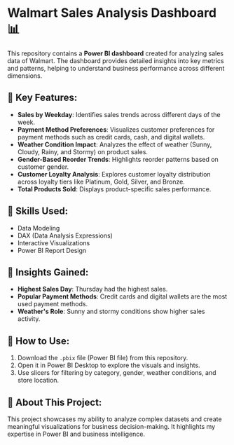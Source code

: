 # Walmart Sales Analysis Dashboard 📊  

This repository contains a **Power BI dashboard** created for analyzing sales data of Walmart. The dashboard provides detailed insights into key metrics and patterns, helping to understand business performance across different dimensions.

## 📌 **Key Features**:
- **Sales by Weekday**: Identifies sales trends across different days of the week.  
- **Payment Method Preferences**: Visualizes customer preferences for payment methods such as credit cards, cash, and digital wallets.  
- **Weather Condition Impact**: Analyzes the effect of weather (Sunny, Cloudy, Rainy, and Stormy) on product sales.  
- **Gender-Based Reorder Trends**: Highlights reorder patterns based on customer gender.  
- **Customer Loyalty Analysis**: Explores customer loyalty distribution across loyalty tiers like Platinum, Gold, Silver, and Bronze.  
- **Total Products Sold**: Displays product-specific sales performance.  

## 📌 **Skills Used**:
- Data Modeling  
- DAX (Data Analysis Expressions)  
- Interactive Visualizations  
- Power BI Report Design  

## 📌 **Insights Gained**:
- **Highest Sales Day**: Thursday had the highest sales.  
- **Popular Payment Methods**: Credit cards and digital wallets are the most used payment methods.  
- **Weather's Role**: Sunny and stormy conditions show higher sales activity.  

## 📌 **How to Use**:
1. Download the `.pbix` file (Power BI file) from this repository.  
2. Open it in Power BI Desktop to explore the visuals and insights.  
3. Use slicers for filtering by category, gender, weather conditions, and store location.  

## 📌 **About This Project**:
This project showcases my ability to analyze complex datasets and create meaningful visualizations for business decision-making. It highlights my expertise in Power BI and business intelligence.
